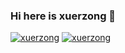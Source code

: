 ### Hi here is xuerzong 👋

<!--
**xuerzong/xuerzong** is a ✨ _special_ ✨ repository because its `README.md` (this file) appears on your GitHub profile.

Here are some ideas to get you started:

- 🔭 I’m currently working on ...
- 🌱 I’m currently learning ...
- 👯 I’m looking to collaborate on ...
- 🤔 I’m looking for help with ...
- 💬 Ask me about ...
- 📫 How to reach me: ...
- 😄 Pronouns: ...
- ⚡ Fun fact: ...
-->
[![xuerzong](https://github-readme-stats.vercel.app/api?username=xuerzong&show_icons=true&theme=jolly)](https://github-readme-stats.vercel.app/api)
[![xuerzong](https://github-readme-stats.vercel.app/api/top-langs/?username=xuerzong&layout=compact)](https://github.com/anuraghazra/github-readme-stats)
